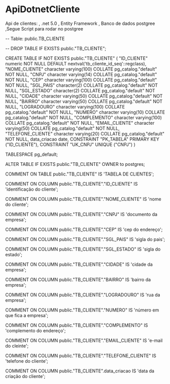 # ApiDotnetCliente
Api de clientes: 
, .net 5.0
, Entity Framework
, Banco de dados postgree
,Segue Script para rodar no postgree

-- Table: public.TB_CLIENTE

-- DROP TABLE IF EXISTS public."TB_CLIENTE";

CREATE TABLE IF NOT EXISTS public."TB_CLIENTE"
(
    "ID_CLIENTE" numeric NOT NULL DEFAULT nextval('tb_cliente_id_seq'::regclass),
    "NOME_CLIENTE" character varying(100) COLLATE pg_catalog."default" NOT NULL,
    "CNPJ" character varying(14) COLLATE pg_catalog."default" NOT NULL,
    "CEP" character varying(100) COLLATE pg_catalog."default" NOT NULL,
    "SGL_PAIS" character(2) COLLATE pg_catalog."default" NOT NULL,
    "SGL_ESTADO" character(2) COLLATE pg_catalog."default" NOT NULL,
    "CIDADE" character varying(50) COLLATE pg_catalog."default" NOT NULL,
    "BAIRRO" character varying(50) COLLATE pg_catalog."default" NOT NULL,
    "LOGRADOURO" character varying(100) COLLATE pg_catalog."default" NOT NULL,
    "NUMERO" character varying(10) COLLATE pg_catalog."default" NOT NULL,
    "COMPLEMENTO" character varying(100) COLLATE pg_catalog."default" NOT NULL,
    "EMAIL_CLIENTE" character varying(50) COLLATE pg_catalog."default" NOT NULL,
    "TELEFONE_CLIENTE" character varying(20) COLLATE pg_catalog."default" NOT NULL,
    data_criacao date,
    CONSTRAINT "PK_TABELA" PRIMARY KEY ("ID_CLIENTE"),
    CONSTRAINT "UK_CNPJ" UNIQUE ("CNPJ")
)

TABLESPACE pg_default;

ALTER TABLE IF EXISTS public."TB_CLIENTE"
    OWNER to postgres;

COMMENT ON TABLE public."TB_CLIENTE"
    IS 'TABELA DE CLIENTES';

COMMENT ON COLUMN public."TB_CLIENTE"."ID_CLIENTE"
    IS 'identificação do cliente';

COMMENT ON COLUMN public."TB_CLIENTE"."NOME_CLIENTE"
    IS 'nome do cliente';

COMMENT ON COLUMN public."TB_CLIENTE"."CNPJ"
    IS 'documento da empresa';

COMMENT ON COLUMN public."TB_CLIENTE"."CEP"
    IS 'cep do endereço';

COMMENT ON COLUMN public."TB_CLIENTE"."SGL_PAIS"
    IS 'sigla do pais';

COMMENT ON COLUMN public."TB_CLIENTE"."SGL_ESTADO"
    IS 'sigla do estado';

COMMENT ON COLUMN public."TB_CLIENTE"."CIDADE"
    IS 'cidade da empresa';

COMMENT ON COLUMN public."TB_CLIENTE"."BAIRRO"
    IS 'bairro da empresa';

COMMENT ON COLUMN public."TB_CLIENTE"."LOGRADOURO"
    IS 'rua da empresa';

COMMENT ON COLUMN public."TB_CLIENTE"."NUMERO"
    IS 'número em que fica a empresa';

COMMENT ON COLUMN public."TB_CLIENTE"."COMPLEMENTO"
    IS 'complemento do endereço';

COMMENT ON COLUMN public."TB_CLIENTE"."EMAIL_CLIENTE"
    IS 'e-mail do cleinte';

COMMENT ON COLUMN public."TB_CLIENTE"."TELEFONE_CLIENTE"
    IS 'telefone do cliente';

COMMENT ON COLUMN public."TB_CLIENTE".data_criacao
    IS 'data da criação do cliente';
